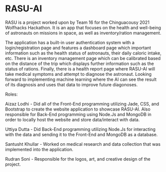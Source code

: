 # RASU-AI
RASU is a project worked upon by Team 16 for the Chinguacousy 2021 Wolfhacks Hackathon. It is an app that focuses on the health and well-being of astronauts on missions in space, as well as inventory/ration management.

The application has a built-in user authentication system with a login/registration page and features a dashboard page which important information such as the health status of astronauts, their daily caloric intake, etc. There is an inventory management page which can be calibrated based on the distance of the trip which displays further information such as the status of rations. Finally, there is a health report page where RASU-AI will take medical symptoms and attempt to diagnose the astronaut. Looking forward to implementing machine learning where the AI can see the result of its diagnosis and uses that data to improve future diagonoses. 


Roles:

Aizaz Lodhi - Did all of the Front-End programming utilizing Jade, CSS, and Bootstrap to create the website application to showcase RASU-AI. Also responsible for Back-End programming using Node.Js and MongoDB in order to locally host the website and store data/interact with data.

Uttiya Dutta - Did Back-End programming utilizing Node.Js for interacting with the data and sending it to the Front-End and MongoDB as a database.

Santusht Khullar - Worked on medical research and data collection that was implemented into the application.

Rudran Soni - Responsible for the logos, art, and creative design of the project. 


